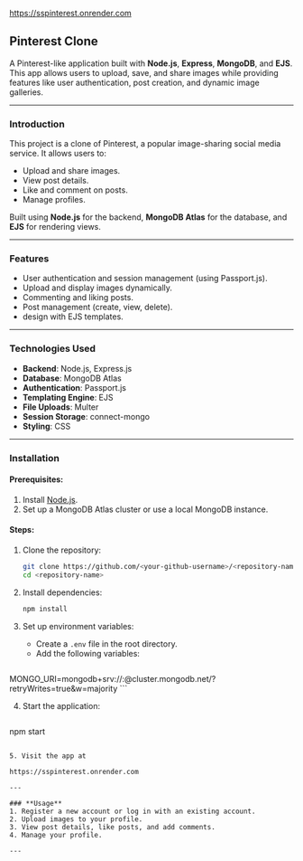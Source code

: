 https://sspinterest.onrender.com


## **Pinterest Clone**

A Pinterest-like application built with **Node.js**, **Express**, **MongoDB**, and **EJS**. This app allows users to upload, save, and share images while providing features like user authentication, post creation, and dynamic image galleries.

---

### **Introduction**
This project is a clone of Pinterest, a popular image-sharing social media service. It allows users to:
- Upload and share images.
- View post details.
- Like and comment on posts.
- Manage profiles.

Built using **Node.js** for the backend, **MongoDB Atlas** for the database, and **EJS** for rendering views.

---

### **Features**
- User authentication and session management (using Passport.js).
- Upload and display images dynamically.
- Commenting and liking posts.
- Post management (create, view, delete).
- design with EJS templates.

---

### **Technologies Used**
- **Backend**: Node.js, Express.js
- **Database**: MongoDB Atlas
- **Authentication**: Passport.js
- **Templating Engine**: EJS
- **File Uploads**: Multer
- **Session Storage**: connect-mongo
- **Styling**: CSS

---

### **Installation**

#### Prerequisites:
1. Install [Node.js](https://nodejs.org/).
2. Set up a MongoDB Atlas cluster or use a local MongoDB instance.

#### Steps:
1. Clone the repository:
   ```bash
   git clone https://github.com/<your-github-username>/<repository-name>.git
   cd <repository-name>
   ```

2. Install dependencies:
   ```bash
   npm install
   ```

3. Set up environment variables:
   - Create a `.env` file in the root directory.
   - Add the following variables:
     ```
MONGO_URI=mongodb+srv://<username>:<password>@cluster.mongodb.net/<dbname>?retryWrites=true&w=majority
     ```

4. Start the application:
   ```
  npm start
   ```

5. Visit the app at

https://sspinterest.onrender.com

---

### **Usage**
1. Register a new account or log in with an existing account.
2. Upload images to your profile.
3. View post details, like posts, and add comments.
4. Manage your profile.

---

